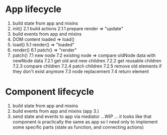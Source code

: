 # App lifecycle

1. build state from app and mixins
2. init()
2.1 build actions
2.1.1 prepare render => "update"
3. build events from app and mixins
4. DOM content loaded => load()
5. load()
5.1 render() => "loaded"
6. render()
6.1 patch() => "render"
7. patch()
7.1 new node
7.2 existing node => compare oldNode data with newNode data
7.2.1 get old and new children
7.2.2 get reusable children
7.2.3 compare children
7.2.4 patch children
7.2.5 remove old elements if they don't exist anymore
7.3 node replacement
7.4 return element


# Component lifecycle

1. build state from app and mixins
2. build events from app and mixins (app 3.)
3. send state and events to app via mediator
...WIP
... it looks like that component is practically the same as app so I need only to implement some specific parts (state as function, and connecting actions)
